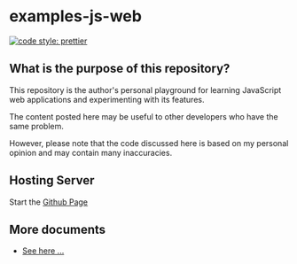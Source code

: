 # examples-js-web

[![code style: prettier](https://img.shields.io/badge/code_style-prettier-ff69b4.svg?style=flat-square)](https://github.com/prettier/prettier)

## What is the purpose of this repository?

This repository is the author's personal playground for learning JavaScript web applications and experimenting with its features.

The content posted here may be useful to other developers who have the same problem.

However, please note that the code discussed here is based on my personal opinion and may contain many inaccuracies.

## Hosting Server

Start the [Github Page](https://suzu-devworks.github.io/examples-js-web/)

## More documents

- [See here ...](./docs/README.md)
